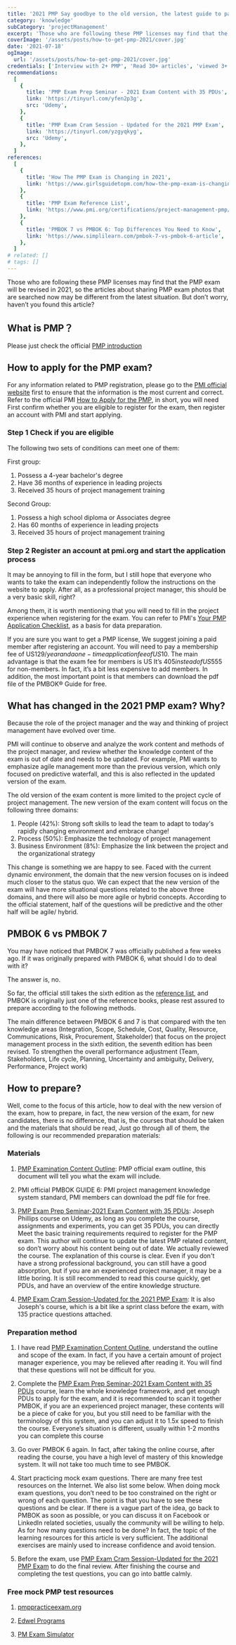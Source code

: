 ```yaml
---
title: '2021 PMP Say goodbye to the old version, the latest guide to pass!'
category: 'knowledge'
subCategory: 'projectManagement'
excerpt: 'Those who are following these PMP licenses may find that the PMP exam will be revised in 2021, so the articles about sharing PMP exam photos that are searched now may be different from the latest status. But don’t worry, haven’t you found this article?'
coverImage: '/assets/posts/how-to-get-pmp-2021/cover.jpg'
date: '2021-07-18'
ogImage:
  url: '/assets/posts/how-to-get-pmp-2021/cover.jpg'
credentials: ['Interview with 2+ PMP', 'Read 30+ articles', 'viewed 3+ online courses']
recommendations:
  [
    {
      title: 'PMP Exam Prep Seminar - 2021 Exam Content with 35 PDUs',
      link: 'https://tinyurl.com/yfen2p3g',
      src: 'Udemy',
    },
    {
      title: 'PMP Exam Cram Session - Updated for the 2021 PMP Exam',
      link: 'https://tinyurl.com/yzgyqkyg',
      src: 'Udemy',
    },
  ]
references:
  [
    {
      title: 'How The PMP Exam is Changing in 2021',
      link: 'https://www.girlsguidetopm.com/how-the-pmp-exam-is-changing-next-year/',
    },
    {
      title: 'PMP Exam Reference List',
      link: 'https://www.pmi.org/certifications/project-management-pmp/earn-the-pmp/pmp-exam-preparation/pmp-reference-list?utm_campaign=2021-07-19&utm_term=8912846&utm_content=educational&utm_source=email-sendgrid&utm_medium=979552',
    },
    {
      title: 'PMBOK 7 vs PMBOK 6: Top Differences You Need to Know',
      link: 'https://www.simplilearn.com/pmbok-7-vs-pmbok-6-article',
    },
  ]
# related: []
# tags: []
---
```


Those who are following these PMP licenses may find that the PMP exam will be revised in 2021, so the articles about sharing PMP exam photos that are searched now may be different from the latest situation. But don’t worry, haven’t you found this article?

## What is PMP？

Please just check the official [PMP introduction](https://www.pmi.org/certifications/project-management-pmp)

## How to apply for the PMP exam?

For any information related to PMP registration, please go to the [PMI official website](https://www.pmi.org/) first to ensure that the information is the most current and correct. Refer to the official PMI [How to Apply for the PMP](https://www.pmi.org/certifications/project-management-pmp/earn-the-pmp/how-to-apply), in short, you will need First confirm whether you are eligible to register for the exam, then register an account with PMI and start applying.

### Step 1 Check if you are eligible

The following two sets of conditions can meet one of them:

First group:

1. Possess a 4-year bachelor's degree
2. Have 36 months of experience in leading projects
3. Received 35 hours of project management training

Second Group:

1. Possess a high school diploma or Associates degree
2. Has 60 months of experience in leading projects
3. Received 35 hours of project management training

### Step 2 Register an account at pmi.org and start the application process

It may be annoying to fill in the form, but I still hope that everyone who wants to take the exam can independently follow the instructions on the website to apply. After all, as a professional project manager, this should be a very basic skill, right?

Among them, it is worth mentioning that you will need to fill in the project experience when registering for the exam. You can refer to PMI's [Your PMP Application Checklist](https://www.pmi.org/-/media/pmi/documents/public/pdf/certifications/your-pmp-application-checklist.pdf?v=598ade6b-8bd6-4ef5-a7d6-1d363a2b93d0), as a basis for data preparation.

If you are sure you want to get a PMP license, We suggest joining a paid member after registering an account. You will need to pay a membership fee of US$129/year and a one-time application fee of US$10. The main advantage is that the exam fee for members is US It’s $405 instead of US$555 for non-members. In fact, it’s a bit less expensive to add members. In addition, the most important point is that members can download the pdf file of the PMBOK® Guide for free.

## What has changed in the 2021 PMP exam? Why?

Because the role of the project manager and the way and thinking of project management have evolved over time.

PMI will continue to observe and analyze the work content and methods of the project manager, and review whether the knowledge content of the exam is out of date and needs to be updated. For example, PMI wants to emphasize agile management more than the previous version, which only focused on predictive waterfall, and this is also reflected in the updated version of the exam.

The old version of the exam content is more limited to the project cycle of project management. The new version of the exam content will focus on the following three domains:

1. People (42%): Strong soft skills to lead the team to adapt to today's rapidly changing environment and embrace change!
2. Process (50%): Emphasize the technology of project management
3. Business Environment (8%): ​​Emphasize the link between the project and the organizational strategy

This change is something we are happy to see. Faced with the current dynamic environment, the domain that the new version focuses on is indeed much closer to the status quo. We can expect that the new version of the exam will have more situational questions related to the above three domains, and there will also be more agile or hybrid concepts. According to the official statement, half of the questions will be predictive and the other half will be agile/ hybrid.

## PMBOK 6 vs PMBOK 7

You may have noticed that PMBOK 7 was officially published a few weeks ago. If it was originally prepared with PMBOK 6, what should I do to deal with it?

The answer is, no.

So far, the official still takes the sixth edition as the [reference list](https://www.pmi.org/certifications/project-management-pmp/earn-the-pmp/pmp-exam-preparation/pmp-reference-list?utm_campaign=2021-07-19&utm_term=8912846&utm_content=educational&utm_source=email-sendgrid&utm_medium=979552), and PMBOK is originally just one of the reference books, please rest assured to prepare according to the following methods.

The main difference between PMBOK 6 and 7 is that compared with the ten knowledge areas (Integration, Scope, Schedule, Cost, Quality, Resource, Communications, Risk, Procurement, Stakeholder) that focus on the project management process in the sixth edition, the seventh edition has been revised. To strengthen the overall performance adjustment (Team, Stakeholders, Life cycle, Planning, Uncertainty and ambiguity, Delivery, Performance, Project work)

## How to prepare?

Well, come to the focus of this article, how to deal with the new version of the exam, how to prepare, in fact, the new version of the exam, for new candidates, there is no difference, that is, the courses that should be taken and the materials that should be read, Just go through all of them, the following is our recommended preparation materials:

### Materials

1. [PMP Examination Content Outline](https://www.pmi.org/-/media/pmi/documents/public/pdf/certifications/pmp-examination-content-outline.pdf?v=ef41743a-9156-4137-a9a6-fd31e19a9668): PMP official exam outline, this document will tell you what the exam will include.

2. PMI official PMBOK GUIDE 6: PMI project management knowledge system standard, PMI members can download the pdf file for free.

3. [PMP Exam Prep Seminar-2021 Exam Content with 35 PDUs](https://tinyurl.com/yfen2p3g): Joseph Phillips course on Udemy, as long as you complete the course, assignments and experiments, you can get 35 PDUs, you can directly Meet the basic training requirements required to register for the PMP exam. This author will continue to update the latest PMP related content, so don’t worry about his content being out of date. We actually reviewed the course. The explanation of this course is clear. Even if you don't have a strong professional background, you can still have a good absorption, but if you are an experienced project manager, it may be a little boring. It is still recommended to read this course quickly, get PDUs, and have an overview of the entire knowledge structure.

4. [PMP Exam Cram Session-Updated for the 2021 PMP Exam](https://tinyurl.com/yzgyqkyg): It is also Joseph's course, which is a bit like a sprint class before the exam, with 135 practice questions attached.

### Preparation method

1. I have read [PMP Examination Content Outline](https://www.pmi.org/-/media/pmi/documents/public/pdf/certifications/pmp-examination-content-outline.pdf?v=ef41743a-9156-4137-a9a6-fd31e19a9668), understand the outline and scope of the exam. In fact, if you have a certain amount of project manager experience, you may be relieved after reading it. You will find that these questions will not be difficult for you.

2. Complete the [PMP Exam Prep Seminar-2021 Exam Content with 35 PDUs](https://tinyurl.com/yfen2p3g) course, learn the whole knowledge framework, and get enough PDUs to apply for the exam, and it is recommended to scan it together PMBOK, if you are an experienced project manager, these contents will be a piece of cake for you, but you still need to be familiar with the terminology of this system, and you can adjust it to 1.5x speed to finish the course. Everyone’s situation is different, usually within 1-2 months you can complete this course

3. Go over PMBOK 6 again. In fact, after taking the online course, after reading the course, you have a high level of mastery of this knowledge system. It will not take too much time to see PMBOK.

4. Start practicing mock exam questions. There are many free test resources on the Internet. We also list some below. When doing mock exam questions, you don’t need to be too constrained on the right or wrong of each question. The point is that you have to see these questions and be clear. If there is a vague part of the idea, go back to PMBOK as soon as possible, or you can discuss it on Facebook or LinkedIn related societies, usually the community will be willing to help. As for how many questions need to be done? In fact, the topic of the learning resources for this article is very sufficient. The additional exercises are mainly used to increase confidence and avoid tension.

5. Before the exam, use [PMP Exam Cram Session-Updated for the 2021 PMP Exam](https://tinyurl.com/yzgyqkyg) to do the final review. After finishing the course and completing the test questions, you can go into battle calmly.

### Free mock PMP test resources

1. [pmppracticeexam.org](https://www.pmppracticeexam.org/)

2. [Edwel Programs](https://www.edwel.com/Free-Resources/PMP-Certification-Practice-Exam.aspx)

3. [PM Exam Simulator](https://free.pm-exam-simulator.com/)
